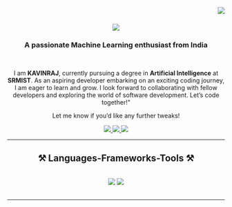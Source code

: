 <img align="right" src="https://visitor-badge.laobi.icu/badge?page_id=KAVINRAJ06.KAVINRAJ06" />

<h1 align="center">
    <img src="https://readme-typing-svg.herokuapp.com/?font=Righteous&size=35&center=true&vCenter=true&width=500&height=70&duration=4000&lines=Hi+There!+👋;+I'm+KAVINRAJ+!;" />
</h1>

<h3 align="center">A passionate Machine Learning enthusiast from India</h3>

<br/>

<div align="center">
 
I am **KAVINRAJ**, currently pursuing a degree in **Artificial Intelligence** at **SRMIST**. As an aspiring developer embarking on an exciting coding journey, I am eager to learn and grow. I look forward to collaborating with fellow developers and exploring the world of software development. Let’s code together!"

Let me know if you’d like any further tweaks!

 </div>
 
<div align="center"> 
  <a href="mailto:kavinrajm06@gmail.com">
    <img src="https://img.shields.io/badge/Gmail-333333?style=for-the-badge&logo=gmail&logoColor=red" />
  </a>
  <a href="https://www.linkedin.com/in/kavinraj-mayilsamy/" target="_blank">
    <img src="https://img.shields.io/badge/LinkedIn-0077B5?style=for-the-badge&logo=linkedin&logoColor=white" target="_blank" />
  </a>
  <a href="https://github.com/KAVINRAJ06" target="_blank">
     <img src="https://img.shields.io/badge/Portfolio-FF5722?style=for-the-badge&logo=todoist&logoColor=white" target="_blank" /> <!-- sqlite, safari, google-chrome are other good icon options -->
  </a>
</div>

 <hr/>
 
<h2 align="center">⚒️ Languages-Frameworks-Tools ⚒️</h2>
<br/>
<div align="center">
    <img src="https://skillicons.dev/icons?i=c,cpp,py,mysql,pytorch,flask,tensorflow" />
    <img src="https://skillicons.dev/icons?i=vscode,git,github" /><br>
</div>

<br/>
<hr/>